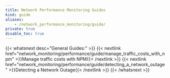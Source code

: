 ```yaml
---
title: Network Performance Monitoring Guides
kind: guide
aliases:
    - /network_performance_monitoring/guide/
private: true
disable_toc: true
---
```


{{< whatsnext desc="General Guides:" >}}
    {{< nextlink href="network_monitoring/performance/guide/manage_traffic_costs_with_npm" >}}Manage traffic costs with NPM{{< /nextlink >}}
    {{< nextlink href="network_monitoring/performance/guide/detecting_a_network_outage" >}}Detecting a Network Outage{{< /nextlink >}}
{{< /whatsnext >}}
